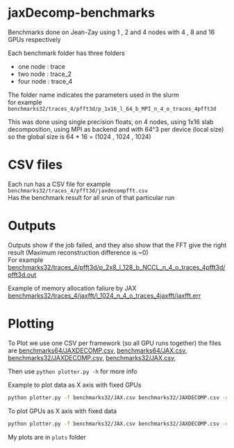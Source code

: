 # jaxDecomp-benchmarks

Benchmarks done on Jean-Zay using 1 , 2 and 4 nodes with 4 , 8 and 16 GPUs respectively

Each benchmark folder has three folders

 - one node : trace
 - two node : trace_2
 - four node : trace_4

The folder name indicates the parameters used in the slurm\
for example `benchmarks32/traces_4/pfft3d/p_1x16_l_64_b_MPI_n_4_o_traces_4pfft3d`

This was done using single precision floats, on 4 nodes, using 1x16 slab decomposition, using MPI as backend and with 64^3 per device (local size) so the global size is 64 * 16 = (1024 , 1024 , 1024)

# CSV files

Each run has a CSV file for example `benchmarks32/traces_4/pfft3d/jaxdecompfft.csv`\
Has the benchmark result for all srun of that particular run

# Outputs

Outputs show if the job failed, and they also show that the FFT give the right result (Maximum reconstruction difference is ~0)\
For example [benchmarks32/traces_4/pfft3d/p_2x8_l_128_b_NCCL_n_4_o_traces_4pfft3d/pfft3d.out](benchmarks32/traces_4/pfft3d/p_2x8_l_128_b_NCCL_n_4_o_traces_4pfft3d/pfft3d.out)

Example of memory allocation faliure by JAX [benchmarks32/traces_4/jaxfft/l_1024_n_4_o_traces_4jaxfft/jaxfft.err](benchmarks32/traces_4/jaxfft/l_1024_n_4_o_traces_4jaxfft/jaxfft.err)


# Plotting

To Plot we use one CSV per framework (so all GPU runs together) the files are [benchmarks64/JAXDECOMP.csv](benchmarks64/JAXDECOMP.csv), [benchmarks64/JAX.csv](benchmarks64/JAX.csv), [benchmarks32/JAXDECOMP.csv](benchmarks32/JAXDECOMP.csv), [benchmarks32/JAX.csv](benchmarks32/JAX.csv),

Then use `python plotter.py -h` for more info

Example to plot data as X axis with fixed GPUs

```bash
python plotter.py -f benchmarks32/JAX.csv benchmarks32/JAXDECOMP.csv -g 4 8 16 -s JAX -fs 12 8 -nl
```

To plot GPUs as X axis with fixed data

```bash
python plotter.py -f benchmarks32/JAX.csv benchmarks32/JAXDECOMP.csv -d 32 64 128 256 512 1024 2048 -s JAX -fs 12 8 -nl
```

My plots are in `plots` folder
